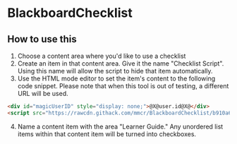 # BlackboardChecklist

## How to use this

1. Choose a content area where you'd like to use a checklist
2. Create an item in that content area. Give it the name "Checklist Script". Using this name will allow the script to hide that item automatically.
3. Use the HTML mode editor to set the item's content to the following code snippet. Please note that when this tool is out of testing, a different URL will be used.

~~~html
<div id="magicUserID" style="display: none;">@X@user.id@X@</div>
<script src="https://rawcdn.githack.com/mmcr/BlackboardChecklist/b910a6699e299b995f710bf6913a719f895ed758/bbchecklist.js" type="text/javascript"></script>
~~~

4. Name a content item with the area "Learner Guide." Any unordered list items within that content item will be turned into checkboxes.